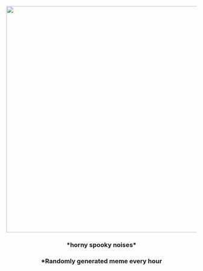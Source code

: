 <p align="center">
        <img src="https://i.redd.it/ilkqntkyd6r91.jpg" width="600" height="600">
        </p>
        <h3 align="center">*horny spooky noises*</h3>
        <h3 align="center">*Randomly generated meme every hour</h3>
    
